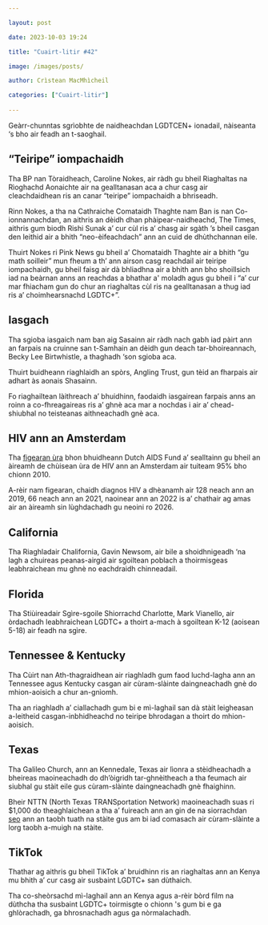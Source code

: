 ```yaml
---

layout: post

date: 2023-10-03 19:24

title: "Cuairt-litir #42"

image: /images/posts/

author: Crìstean MacMhìcheil

categories: ["Cuairt-litir"]
  
---
```


Geàrr-chunntas sgrìobhte de naidheachdan LGDTCEN+ ionadail, nàiseanta ‘s bho air feadh an t-saoghail.

## “Teiripe” iompachaidh

Tha BP nan Tòraidheach, Caroline Nokes, air ràdh gu bheil Riaghaltas na Rìoghachd Aonaichte air na gealltanasan aca a chur casg air cleachdaidhean ris an canar “teiripe” iompachaidh a bhriseadh.

Rinn Nokes, a tha na Cathraiche Comataidh Thaghte nam Ban is nan Co-ionnannachdan, an aithris an dèidh dhan phàipear-naidheachd, The Times, aithris gum biodh Rishi Sunak a’ cur cùl ris a’ chasg air sgàth ’s bheil casgan den leithid air a bhith “neo-èifeachdach” ann an cuid de dhùthchannan eile.

Thuirt Nokes ri Pink News gu bheil a’ Chomataidh Thaghte air a bhith “gu math soilleir” mun fheum a th’ ann airson casg reachdail air teiripe iompachaidh, gu bheil faisg air dà bhliadhna air a bhith ann bho shoillsich iad na beàrnan anns an reachdas a bhathar a' moladh agus gu bheil i “a’ cur mar fhiacham gun do chur an riaghaltas cùl ris na gealltanasan a thug iad ris a’ choimhearsnachd LGDTC+”.

## Iasgach

Tha sgioba iasgaich nam ban aig Sasainn air ràdh nach gabh iad pàirt ann an farpais na cruinne san t-Samhain an dèidh gun deach tar-bhoireannach, Becky Lee Birtwhistle, a thaghadh ‘son sgioba aca.

Thuirt buidheann riaghlaidh an spòrs, Angling Trust, gun tèid an fharpais air adhart às aonais Shasainn.

Fo riaghailtean làithreach a’ bhuidhinn, faodaidh iasgairean farpais anns an roinn a co-fhreagaireas ris a’ ghnè aca mar a nochdas i air a’ chead-shiubhal no teisteanas aithneachadh gnè aca.

## HIV ann an Amsterdam

Tha [figearan ùra](https://aidsfonds.nl/nieuws/amsterdam-nadert-0-nieuwe-hiv-infecties-nu-rest-van-nederland-nog/) bhon bhuidheann Dutch AIDS Fund a’ sealltainn gu bheil an àireamh de chùisean ùra de HIV ann an Amsterdam air tuiteam 95% bho chionn 2010.

A-rèir nam figearan, chaidh diagnos HIV a dhèanamh air 128 neach ann an 2019, 66 neach ann an 2021, naoinear ann an 2022 is a’ chathair ag amas air an àireamh sin lùghdachadh gu neoini ro 2026.

## California

Tha Riaghladair Chalifornia, Gavin Newsom, air bile a shoidhnigeadh ‘na lagh a chuireas peanas-airgid air sgoiltean poblach a thoirmisgeas leabhraichean mu ghnè no eachdraidh chinneadail.

## Florida

Tha Stiùireadair Sgìre-sgoile Shiorrachd Charlotte, Mark Vianello, air òrdachadh leabhraichean LGDTC+ a thoirt a-mach à sgoiltean K-12 (aoisean 5-18) air feadh na sgìre.

## Tennessee & Kentucky

Tha Cùirt nan Ath-thagraidhean air riaghladh gum faod luchd-lagha ann an Tennessee agus Kentucky casgan air cùram-slàinte daingneachadh gnè do mhion-aoisich a chur an-gnìomh.

Tha an riaghladh a’ ciallachadh gum bi e mì-laghail san dà stàit leigheasan a-leitheid casgan-inbhidheachd no teiripe bhrodagan a thoirt do mhion-aoisich.

## Texas

Tha Galileo Church, ann an Kennedale, Texas air lìonra a stèidheachadh a bheireas maoineachadh do dh’òigridh tar-ghnèitheach a tha feumach air siubhal gu stàit eile gus cùram-slàinte daingneachadh gnè fhaighinn.

Bheir NTTN (North Texas TRANSportation Network) maoineachadh suas ri $1,000 do theaghlaichean a tha a’ fuireach ann an gin de na siorrachdan [seo](https://www.northtexastransportationnetwork.org/qualification/) ann an taobh tuath na stàite gus am bi iad comasach air cùram-slàinte a lorg taobh a-muigh na stàite.

## TikTok

Thathar ag aithris gu bheil TikTok a’ bruidhinn ris an riaghaltas ann an Kenya mu bhith a’ cur casg air susbaint LGDTC+ san dùthaich.

Tha co-sheòrsachd mì-laghail ann an Kenya agus a-rèir bòrd film na dùthcha tha susbaint LGDTC+ toirmisgte o chionn 's gum bi e ga ghlòrachadh, ga bhrosnachadh agus ga nòrmalachadh.